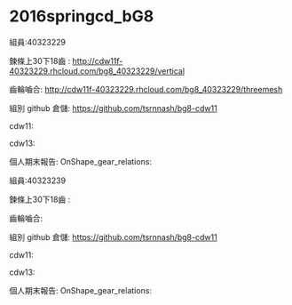 # 2016springcd_bG8

組員:40323229

鍊條上30下18齒 : http://cdw11f-40323229.rhcloud.com/bg8_40323229/vertical

齒輪嚙合: http://cdw11f-40323229.rhcloud.com/bg8_40323229/threemesh

組別 github 倉儲: https://github.com/tsrnnash/bg8-cdw11

cdw11:

cdw13:

個人期末報告: OnShape_gear_relations:


組員:40323239

鍊條上30下18齒 : 

齒輪嚙合: 

組別 github 倉儲: https://github.com/tsrnnash/bg8-cdw11

cdw11:

cdw13:

個人期末報告: OnShape_gear_relations: